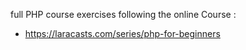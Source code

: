 full PHP course exercises following the online Course :
- https://laracasts.com/series/php-for-beginners